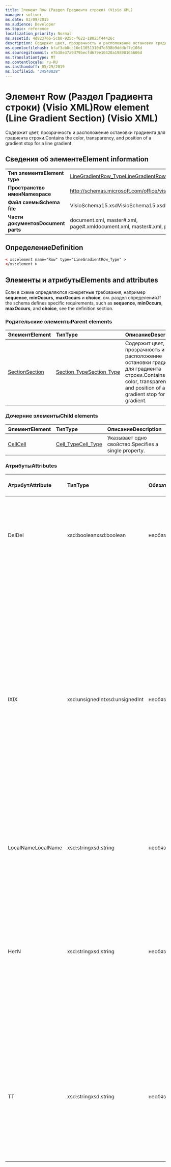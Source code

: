 ```yaml
---
title: Элемент Row (Раздел Градиента строки) (Visio XML)
manager: soliver
ms.date: 03/09/2015
ms.audience: Developer
ms.topic: reference
localization_priority: Normal
ms.assetid: 4d823766-5cb0-925c-f622-18025f44426c
description: Содержит цвет, прозрачность и расположение остановки градиента для градиента строки.
ms.openlocfilehash: bfaf3ab8cc16e11051310d7e838b9dddbf7e108d
ms.sourcegitcommit: e7b38e37a9d79becfd679e10420a19890165606d
ms.translationtype: MT
ms.contentlocale: ru-RU
ms.lasthandoff: 05/29/2019
ms.locfileid: "34540828"
---
```

# <a name="row-element-line-gradient-section-visio-xml"></a><span data-ttu-id="77dcb-103">Элемент Row (Раздел Градиента строки) (Visio XML)</span><span class="sxs-lookup"><span data-stu-id="77dcb-103">Row element (Line Gradient Section) (Visio XML)</span></span>

<span data-ttu-id="77dcb-104">Содержит цвет, прозрачность и расположение остановки градиента для градиента строки.</span><span class="sxs-lookup"><span data-stu-id="77dcb-104">Contains the color, transparency, and position of a gradient stop for a line gradient.</span></span>
  
## <a name="element-information"></a><span data-ttu-id="77dcb-105">Сведения об элементе</span><span class="sxs-lookup"><span data-stu-id="77dcb-105">Element information</span></span>

|||
|:-----|:-----|
|<span data-ttu-id="77dcb-106">**Тип элемента**</span><span class="sxs-lookup"><span data-stu-id="77dcb-106">**Element type**</span></span> <br/> |[<span data-ttu-id="77dcb-107">LineGradientRow_Type</span><span class="sxs-lookup"><span data-stu-id="77dcb-107">LineGradientRow_Type</span></span>](linegradientrow_type-complextypevisio-xml.md) <br/> |
|<span data-ttu-id="77dcb-108">**Пространство имен**</span><span class="sxs-lookup"><span data-stu-id="77dcb-108">**Namespace**</span></span> <br/> |http://schemas.microsoft.com/office/visio/2012/main  <br/> |
|<span data-ttu-id="77dcb-109">**Файл схемы**</span><span class="sxs-lookup"><span data-stu-id="77dcb-109">**Schema file**</span></span> <br/> |<span data-ttu-id="77dcb-110">VisioSchema15.xsd</span><span class="sxs-lookup"><span data-stu-id="77dcb-110">VisioSchema15.xsd</span></span>  <br/> |
|<span data-ttu-id="77dcb-111">**Части документов**</span><span class="sxs-lookup"><span data-stu-id="77dcb-111">**Document parts**</span></span> <br/> |<span data-ttu-id="77dcb-112">document.xml, master#.xml, page#.xml</span><span class="sxs-lookup"><span data-stu-id="77dcb-112">document.xml, master#.xml, page#.xml</span></span>  <br/> |
   
## <a name="definition"></a><span data-ttu-id="77dcb-113">Определение</span><span class="sxs-lookup"><span data-stu-id="77dcb-113">Definition</span></span>

```XML
< xs:element name="Row" type="LineGradientRow_Type" >
</xs:element >
```

## <a name="elements-and-attributes"></a><span data-ttu-id="77dcb-114">Элементы и атрибуты</span><span class="sxs-lookup"><span data-stu-id="77dcb-114">Elements and attributes</span></span>

<span data-ttu-id="77dcb-115">Если в схеме определяются конкретные требования, например **sequence**, **minOccurs**, **maxOccurs** и **choice**, см. раздел определений.</span><span class="sxs-lookup"><span data-stu-id="77dcb-115">If the schema defines specific requirements, such as **sequence**, **minOccurs**, **maxOccurs**, and **choice**, see the definition section.</span></span> 
  
### <a name="parent-elements"></a><span data-ttu-id="77dcb-116">Родительские элементы</span><span class="sxs-lookup"><span data-stu-id="77dcb-116">Parent elements</span></span>

|<span data-ttu-id="77dcb-117">**Элемент**</span><span class="sxs-lookup"><span data-stu-id="77dcb-117">**Element**</span></span>|<span data-ttu-id="77dcb-118">**Тип**</span><span class="sxs-lookup"><span data-stu-id="77dcb-118">**Type**</span></span>|<span data-ttu-id="77dcb-119">**Описание**</span><span class="sxs-lookup"><span data-stu-id="77dcb-119">**Description**</span></span>|
|:-----|:-----|:-----|
|[<span data-ttu-id="77dcb-120">Section</span><span class="sxs-lookup"><span data-stu-id="77dcb-120">Section</span></span>](section-element-sheet_type-complextypevisio-xml.md) <br/> |[<span data-ttu-id="77dcb-121">Section_Type</span><span class="sxs-lookup"><span data-stu-id="77dcb-121">Section_Type</span></span>](section_type-complextypevisio-xml.md) <br/> |<span data-ttu-id="77dcb-122">Содержит цвет, прозрачность и расположение остановки градиента для градиента строки.</span><span class="sxs-lookup"><span data-stu-id="77dcb-122">Contains the color, transparency, and position of a gradient stop for a line gradient.</span></span>  <br/> |
   
### <a name="child-elements"></a><span data-ttu-id="77dcb-123">Дочерние элементы</span><span class="sxs-lookup"><span data-stu-id="77dcb-123">Child elements</span></span>

|<span data-ttu-id="77dcb-124">**Элемент**</span><span class="sxs-lookup"><span data-stu-id="77dcb-124">**Element**</span></span>|<span data-ttu-id="77dcb-125">**Тип**</span><span class="sxs-lookup"><span data-stu-id="77dcb-125">**Type**</span></span>|<span data-ttu-id="77dcb-126">**Описание**</span><span class="sxs-lookup"><span data-stu-id="77dcb-126">**Description**</span></span>|
|:-----|:-----|:-----|
|[<span data-ttu-id="77dcb-127">Cell</span><span class="sxs-lookup"><span data-stu-id="77dcb-127">Cell</span></span>](cell-element-line-gradient-sectionvisio-xml.md) <br/> |[<span data-ttu-id="77dcb-128">Cell_Type</span><span class="sxs-lookup"><span data-stu-id="77dcb-128">Cell_Type</span></span>](cell_type-complextypevisio-xml.md) <br/> |<span data-ttu-id="77dcb-129">Указывает одно свойство.</span><span class="sxs-lookup"><span data-stu-id="77dcb-129">Specifies a single property.</span></span>  <br/> |
   
### <a name="attributes"></a><span data-ttu-id="77dcb-130">Атрибуты</span><span class="sxs-lookup"><span data-stu-id="77dcb-130">Attributes</span></span>

|<span data-ttu-id="77dcb-131">**Атрибут**</span><span class="sxs-lookup"><span data-stu-id="77dcb-131">**Attribute**</span></span>|<span data-ttu-id="77dcb-132">**Тип**</span><span class="sxs-lookup"><span data-stu-id="77dcb-132">**Type**</span></span>|<span data-ttu-id="77dcb-133">**Обязательный**</span><span class="sxs-lookup"><span data-stu-id="77dcb-133">**Required**</span></span>|<span data-ttu-id="77dcb-134">**Описание**</span><span class="sxs-lookup"><span data-stu-id="77dcb-134">**Description**</span></span>|<span data-ttu-id="77dcb-135">**Возможные значения**</span><span class="sxs-lookup"><span data-stu-id="77dcb-135">**Possible values**</span></span>|
|:-----|:-----|:-----|:-----|:-----|
|<span data-ttu-id="77dcb-136">Del</span><span class="sxs-lookup"><span data-stu-id="77dcb-136">Del</span></span>  <br/> |<span data-ttu-id="77dcb-137">xsd:boolean</span><span class="sxs-lookup"><span data-stu-id="77dcb-137">xsd:boolean</span></span>  <br/> |<span data-ttu-id="77dcb-138">необязательный</span><span class="sxs-lookup"><span data-stu-id="77dcb-138">optional</span></span>  <br/> |<span data-ttu-id="77dcb-139">Указывает, была ли удалена строка, которая в противном случае была бы унаследована от мастер-фигуры.</span><span class="sxs-lookup"><span data-stu-id="77dcb-139">Specifies whether a row that would otherwise be inherited from a master shape has been deleted.</span></span>  <br/> |<span data-ttu-id="77dcb-140">Значения типа xsd:boolean.</span><span class="sxs-lookup"><span data-stu-id="77dcb-140">Values of the xsd:boolean type.</span></span>  <br/> |
|<span data-ttu-id="77dcb-141">IX</span><span class="sxs-lookup"><span data-stu-id="77dcb-141">IX</span></span>  <br/> |<span data-ttu-id="77dcb-142">xsd:unsignedInt</span><span class="sxs-lookup"><span data-stu-id="77dcb-142">xsd:unsignedInt</span></span>  <br/> |<span data-ttu-id="77dcb-143">необязательный</span><span class="sxs-lookup"><span data-stu-id="77dcb-143">optional</span></span>  <br/> |<span data-ttu-id="77dcb-144">Указывает идентификатор для строки на основе одного.</span><span class="sxs-lookup"><span data-stu-id="77dcb-144">Specifies the one-based identifier for the row.</span></span> <span data-ttu-id="77dcb-145">Он должен быть unqiue и больше, чем другие идентификаторы в том же разделе. Атрибут IX используется только для разделов Character, Connection, Field, FillGradient, Geometry, Layer, LineGradient, Paragraph, Reviewer, Scratch и Tabs.</span><span class="sxs-lookup"><span data-stu-id="77dcb-145">It should be unqiue and greater than other identifiers in the same section.The IX attribute is only used for the Character, Connection, Field, FillGradient, Geometry, Layer, LineGradient, Paragraph, Reviewer, Scratch, and Tabs sections.</span></span> <span data-ttu-id="77dcb-146">Строка может иметь только один из атрибутов IX или N.</span><span class="sxs-lookup"><span data-stu-id="77dcb-146">A row can only have one of the IX or N attributes.</span></span>  <br/> |<span data-ttu-id="77dcb-147">Значения типа xsd:unsignedInt.</span><span class="sxs-lookup"><span data-stu-id="77dcb-147">Values of the xsd:unsignedInt type.</span></span>  <br/> |
|<span data-ttu-id="77dcb-148">LocalName</span><span class="sxs-lookup"><span data-stu-id="77dcb-148">LocalName</span></span>  <br/> |<span data-ttu-id="77dcb-149">xsd:string</span><span class="sxs-lookup"><span data-stu-id="77dcb-149">xsd:string</span></span>  <br/> |<span data-ttu-id="77dcb-150">необязательный</span><span class="sxs-lookup"><span data-stu-id="77dcb-150">optional</span></span>  <br/> |<span data-ttu-id="77dcb-151">Указывает уникальное имя строки, зависящие от языка.</span><span class="sxs-lookup"><span data-stu-id="77dcb-151">Specifies the unique language-dependent name of the row.</span></span>  <br/> |<span data-ttu-id="77dcb-152">Значения типа xsd:string.</span><span class="sxs-lookup"><span data-stu-id="77dcb-152">Values of the xsd:string type.</span></span>  <br/> |
|<span data-ttu-id="77dcb-153">Нет</span><span class="sxs-lookup"><span data-stu-id="77dcb-153">N</span></span>  <br/> |<span data-ttu-id="77dcb-154">xsd:string</span><span class="sxs-lookup"><span data-stu-id="77dcb-154">xsd:string</span></span>  <br/> |<span data-ttu-id="77dcb-155">необязательный</span><span class="sxs-lookup"><span data-stu-id="77dcb-155">optional</span></span>  <br/> |<span data-ttu-id="77dcb-156">Указывает уникальное имя строки, независимое от языка. Атрибут N используется только для разделов User, Property, Actions, Control, Connection, Hyperlink и ActionTag.</span><span class="sxs-lookup"><span data-stu-id="77dcb-156">Specifies the unique language-independent name of the row.The N attribute is only used for the User, Property, Actions, Control, Connection, Hyperlink, and ActionTag sections.</span></span> <span data-ttu-id="77dcb-157">Строка может иметь только один из атрибутов IX или N.</span><span class="sxs-lookup"><span data-stu-id="77dcb-157">A row can only have one of the IX or N attributes.</span></span>  <br/> |<span data-ttu-id="77dcb-158">Значения типа xsd:string.</span><span class="sxs-lookup"><span data-stu-id="77dcb-158">Values of the xsd:string type.</span></span>  <br/> |
|<span data-ttu-id="77dcb-159">T</span><span class="sxs-lookup"><span data-stu-id="77dcb-159">T</span></span>  <br/> |<span data-ttu-id="77dcb-160">xsd:string</span><span class="sxs-lookup"><span data-stu-id="77dcb-160">xsd:string</span></span>  <br/> |<span data-ttu-id="77dcb-161">необязательный</span><span class="sxs-lookup"><span data-stu-id="77dcb-161">optional</span></span>  <br/> |<span data-ttu-id="77dcb-162">Указывает тип геометрического пути, представленного строкой и используемого в визуализации геометрии.</span><span class="sxs-lookup"><span data-stu-id="77dcb-162">Specifies the type of the geometric path represented by the row and used in geometry visualization.</span></span> <span data-ttu-id="77dcb-163">Атрибут T используется только для раздела Геометрия.</span><span class="sxs-lookup"><span data-stu-id="77dcb-163">The T attribute is only used for the Geometry section.</span></span>  <br/> |<span data-ttu-id="77dcb-164">Значения типа xsd:string.</span><span class="sxs-lookup"><span data-stu-id="77dcb-164">Values of the xsd:string type.</span></span>  <br/> |
   

